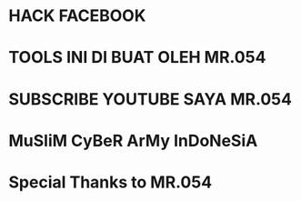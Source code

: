 # HACK FACEBOOK
# TOOLS INI DI BUAT OLEH MR.054
# SUBSCRIBE YOUTUBE SAYA MR.054
# MuSliM CyBeR ArMy InDoNeSiA
# Special Thanks to MR.054
